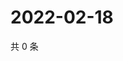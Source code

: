 # 2022-02-18

共 0 条

<!-- BEGIN WEIBO -->
<!-- 最后更新时间 Fri Feb 18 2022 04:08:19 GMT+0800 (China Standard Time) -->

<!-- END WEIBO -->
